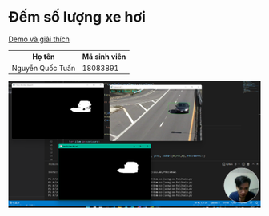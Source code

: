<h1>Đếm số lượng xe hơi</h1>

<a href="https://youtu.be/C5FCaeTn4ME">Demo và giải thích</a>

<table>
    <tr>
        <th>Họ tên</th>
        <th>Mã sinh viên</th>
    </tr>
    <tr>
        <td>Nguyễn Quốc Tuấn</td>
        <td>18083891</td>
    </tr>
</table>

<img src="./github/demo.png">